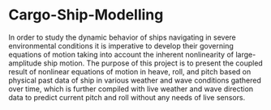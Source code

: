 # Cargo-Ship-Modelling
In order to study the dynamic behavior of ships navigating in severe environmental conditions it is imperative to develop their governing equations of motion taking into account the inherent nonlinearity of large-amplitude ship motion. The purpose of this project is to present the coupled result of nonlinear equations of motion in heave, roll, and pitch based on physical past data of ship in various weather and wave conditions gathered over time, which is further compiled with live weather and wave direction data to predict current pitch and roll without any needs of live sensors.
